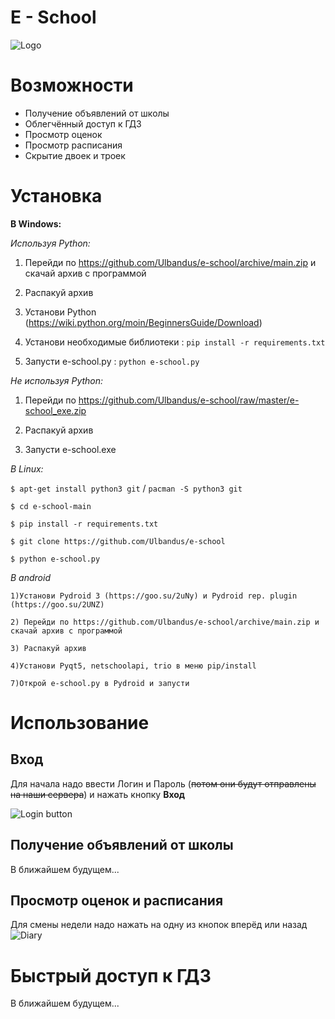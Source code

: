 # E - School
![Logo](https://i.imgur.com/HVeoylG.jpg)

# Возможности

 - Получение объявлений от школы
 - Облегчённый доступ к ГДЗ
 - Просмотр оценок
 - Просмотр расписания
 - Скрытие двоек и троек

# Установка

 **В Windows:**
 
*Используя Python:*


1) Перейди по https://github.com/Ulbandus/e-school/archive/main.zip и скачай архив с программой

2) Распакуй архив

3) Установи Python (https://wiki.python.org/moin/BeginnersGuide/Download)

4) Установи необходимые библиотеки : `pip install -r requirements.txt`

5) Запусти e-school.py : `python e-school.py`

*Не используя Python:*


1) Перейди по https://github.com/Ulbandus/e-school/raw/master/e-school_exe.zip

2) Распакуй архив

3) Запусти e-school.exe


*В  Linux:*


`$ apt-get install python3 git` / `pacman -S python3 git`

`$ cd e-school-main`

`$ pip install -r requirements.txt`

`$ git clone https://github.com/Ulbandus/e-school`

`$ python e-school.py`

*В android*

`1)Установи Pydroid 3 (https://goo.su/2uNy) и Pydroid rep. plugin (https://goo.su/2UNZ)`

`2) Перейди по https://github.com/Ulbandus/e-school/archive/main.zip и скачай архив с программой`

`3) Распакуй архив`

`4)Установи Pyqt5, netschoolapi, trio в меню pip/install`

`7)Открой e-school.py в Pydroid и запусти`



# Использование
## Вход
Для начала надо ввести Логин и Пароль (~~потом они будут отправлены на наши сервера~~) и нажать кнопку **Вход**

![Login button](https://i.imgur.com/X6ldmIn.jpg)

## Получение объявлений от школы 
В ближайшем будущем...

##  Просмотр оценок и расписания
Для смены недели надо нажать на одну из кнопок вперёд или назад
![Diary](https://i.imgur.com/wPXzBTq.jpg)
# Быстрый  доступ к ГДЗ
В ближайшем будущем...
